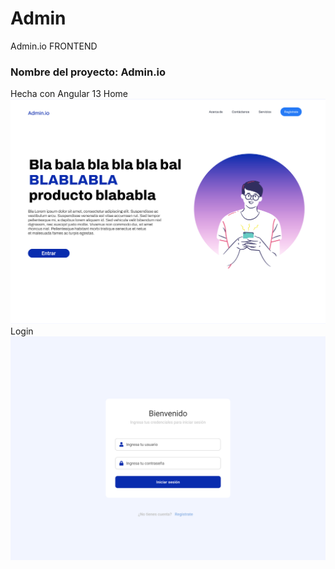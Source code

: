 # Admin
Admin.io FRONTEND
### Nombre del proyecto: Admin.io

Hecha con Angular 13
Home
![alt text](/image_2022-04-07_104756.png)
Login
![alt text](/login.png)
